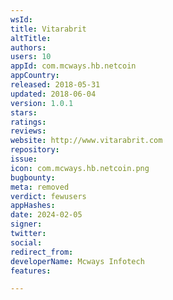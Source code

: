 ```yaml
---
wsId: 
title: Vitarabrit
altTitle: 
authors: 
users: 10
appId: com.mcways.hb.netcoin
appCountry: 
released: 2018-05-31
updated: 2018-06-04
version: 1.0.1
stars: 
ratings: 
reviews: 
website: http://www.vitarabrit.com
repository: 
issue: 
icon: com.mcways.hb.netcoin.png
bugbounty: 
meta: removed
verdict: fewusers
appHashes: 
date: 2024-02-05
signer: 
twitter: 
social: 
redirect_from: 
developerName: Mcways Infotech
features: 

---
```



